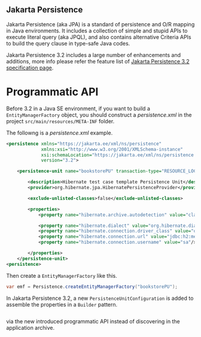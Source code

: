 ## Jakarta Persistence 

Jakarta Persistence (aka JPA) is a standard of persistence and O/R mapping in Java environments. It includes a collection of simple and stupid APIs to execute literal query (aka JPQL), and also contains alternative Criteria APIs to build the query clause in type-safe Java codes.

Jakarta Persistence 3.2 includes a large number of enhancements and additions, more info please refer the feature list of [Jakarta Persistence 3.2 specification page](https://jakarta.ee/specifications/persistence/3.2/).


# Programmatic API 

Before 3.2 in a Java SE environment, if you want to build a `EntityManagerFactory` object, you should construct a *persistence.xml* in the project `src/main/resources/META-INF` folder. 

The followng is a *persistence.xml* example. 

```xml
<persistence xmlns="https://jakarta.ee/xml/ns/persistence"
             xmlns:xsi="http://www.w3.org/2001/XMLSchema-instance"
             xsi:schemaLocation="https://jakarta.ee/xml/ns/persistence https://jakarta.ee/xml/ns/persistence/persistence_3_2.xsd"
             version="3.2">

    <persistence-unit name="bookstorePU" transaction-type="RESOURCE_LOCAL">

        <description>Hibernate test case template Persistence Unit</description>
        <provider>org.hibernate.jpa.HibernatePersistenceProvider</provider>

        <exclude-unlisted-classes>false</exclude-unlisted-classes>

        <properties>
            <property name="hibernate.archive.autodetection" value="class, hbm"/>

            <property name="hibernate.dialect" value="org.hibernate.dialect.H2Dialect"/>
            <property name="hibernate.connection.driver_class" value="org.h2.Driver"/>
            <property name="hibernate.connection.url" value="jdbc:h2:mem:db1;DB_CLOSE_DELAY=-1"/>
            <property name="hibernate.connection.username" value="sa"/>

        </properties>
	</persistence-unit>
<persistence>
```

Then create a `EntityManagerFactory` like this.

```java
var emf = Persistence.createEntityManagerFactory("bookstorePU");
```

In Jakarta Persistence 3.2, a new `PersistenceUnitConfiguration` is added to assemble the properties in a `Builder` pattern. 

```java


```





  via the new introduced  programmatic API instead of discovering  in the application archive. 




